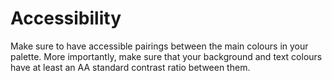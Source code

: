 # Accessibility

Make sure to have accessible pairings between the main colours in your palette. More importantly, make sure that your background and text colours have at least an AA standard contrast ratio between them.
